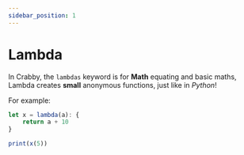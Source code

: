 ```yaml
---
sidebar_position: 1
---
```


# Lambda

In Crabby, the `lambdas` keyword is for **Math** equating and basic maths, Lambda creates **small** anonymous functions, just like in *Python*!

For example:

```js
let x = lambda(a): {
    return a + 10
}

print(x(5))
```
